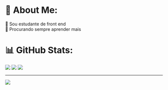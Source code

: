 # 💫 About Me:
🔭 Sou estudante de front end<br>🌱 Procurando sempre aprender mais

# 📊 GitHub Stats:
![](https://github-readme-stats.vercel.app/api?username=Alann4611&theme=dark&hide_border=false&include_all_commits=false&count_private=false)
![](https://github-readme-streak-stats.herokuapp.com/?user=Alann4611&theme=dark&hide_border=false)
![](https://github-readme-stats.vercel.app/api/top-langs/?username=Alann4611&theme=dark&hide_border=false&include_all_commits=false&count_private=false&layout=compact)

---
[![](https://visitcount.itsvg.in/api?id=Alann4611&icon=2&color=0)](https://visitcount.itsvg.in)

<!-- Proudly created with GPRM ( https://gprm.itsvg.in ) -->
